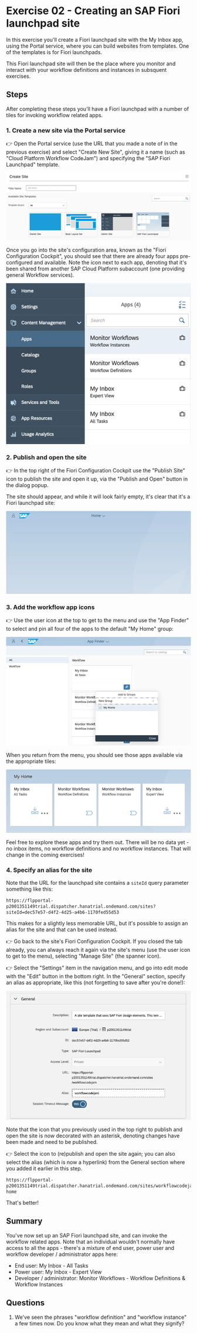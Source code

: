 # Exercise 02 - Creating an SAP Fiori launchpad site

In this exercise you'll create a Fiori launchpad site with the My Inbox app, using the Portal service, where you can build websites from templates. One of the templates is for Fiori launchpads.

This Fiori launchpad site will then be the place where you monitor and interact with your workflow definitions and instances in subsquent exercises.

## Steps

After completing these steps you'll have a Fiori launchpad with a number of tiles for invoking workflow related apps.

### 1. Create a new site via the Portal service

:point_right: Open the Portal service (use the URL that you made a note of in the previous exercise) and select "Create New Site", giving it a name (such as "Cloud Platform Workflow CodeJam") and specifying the "SAP Fiori Launchpad" template.

![Creating a new site](createnewsite.png)

Once you go into the site's configuration area, known as the "Fiori Configuration Cockpit", you should see that there are already four apps pre-configured and available. Note the icon next to each app, denoting that it's been shared from another SAP Cloud Platform subaccount (one providing general Workflow services).

![Workflow related apps available](workflowapps.png)

### 2. Publish and open the site

:point_right: In the top right of the Fiori Configuration Cockpit use the "Publish Site" icon to publish the site and open it up, via the "Publish and Open" button in the dialog popup.

The site should appear, and while it will look fairly empty, it's clear that it's a Fiori launchpad site:

![empty Fiori launchpad site](emptylaunchpad.png)

### 3. Add the workflow app icons

:point_right: Use the user icon at the top to get to the menu and use the "App Finder" to select and pin all four of the apps to the default "My Home" group:

![pin apps to "My Home" group](pinapps.png)

When you return from the menu, you should see those apps available via the appropriate tiles:

![app tiles](apptiles.png)

Feel free to explore these apps and try them out. There will be no data yet - no inbox items, no workflow definitions and no workflow instances. That will change in the coming exercises!

### 4. Specify an alias for the site

Note that the URL for the launchpad site contains a `siteId` query parameter something like this:

```
https://flpportal-p2001351149trial.dispatcher.hanatrial.ondemand.com/sites?siteId=dec57e57-d4f2-4d25-a4b6-1170fed55d53
```

This makes for a slightly less memorable URL, but it's possible to assign an alias for the site and that can be used instead.

:point_right: Go back to the site's Fiori Configuration Cockpit. If you closed the tab already, you can always reach it again via the site's menu (use the user icon to get to the menu), selecting "Manage Site" (the spanner icon).

:point_right: Select the "Settings" item in the navigation menu, and go into edit mode with the "Edit" button in the bottom right. In the "General" section, specify an alias as appropriate, like this (not forgetting to save after you're done!):

![specifying an alias for the site](sitealias.png)

Note that the icon that you previously used in the top right to publish and open the site is now decorated with an asterisk, denoting changes have been made and need to be published.

:point_right: Select the icon to (re)publish and open the site again; you can also select the alias (which is now a hyperlink) from the General section where you added it earlier in this step.

```
https://flpportal-p2001351149trial.dispatcher.hanatrial.ondemand.com/sites/workflowcodejam#Shell-home
```

That's better!

## Summary

You've now set up an SAP Fiori launchpad site, and can invoke the workflow related apps. Note that an individual wouldn't normally have access to all the apps - there's a mixture of end user, power user and workflow developer / administrator apps here:

- End user: My Inbox - All Tasks
- Power user: My Inbox - Expert View
- Developer / administrator: Monitor Workflows - Workflow Definitions & Workflow Instances

## Questions

1. We've seen the phrases "workflow definition" and "workflow instance" a few times now. Do you know what they mean and what they signify?


